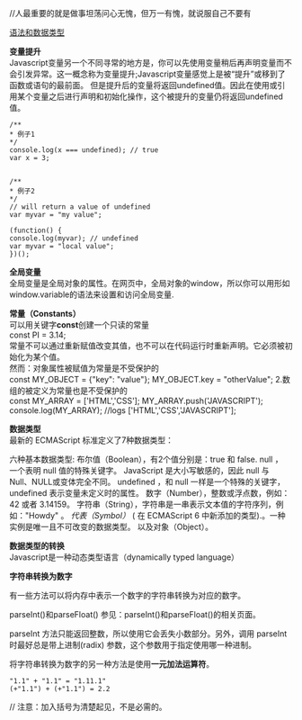 

//人最重要的就是做事坦荡问心无愧，但万一有愧，就说服自己不要有

[语法和数据类型](https://developer.mozilla.org/zh-CN/docs/Web/JavaScript/Guide/Grammar_and_types#Guide/Grammar_and_types#%E5%AD%97%E9%9D%A2%E9%87%8F_(Literals))

__变量提升__  
Javascript变量另一个不同寻常的地方是，你可以先使用变量稍后再声明变量而不会引发异常。这一概念称为变量提升;Javascript变量感觉上是被“提升”或移到了函数或语句的最前面。
但是提升后的变量将返回undefined值。因此在使用或引用某个变量之后进行声明和初始化操作，这个被提升的变量仍将返回undefined值。  

    /**
    * 例子1
    */
    console.log(x === undefined); // true
    var x = 3;


    /**
    * 例子2
    */
    // will return a value of undefined
    var myvar = "my value";

    (function() {
    console.log(myvar); // undefined
    var myvar = "local value";
    })();



__全局变量__  
全局变量是全局对象的属性。在网页中，全局对象的window，所以你可以用形如window.variable的语法来设置和访问全局变量.  

__常量（Constants）__  
可以用关键字**const**创建一个只读的常量  
    const PI = 3.14;  
常量不可以通过重新赋值改变其值，也不可以在代码运行时重新声明。它必须被初始化为某个值。  
然而：对象属性被赋值为常量是不受保护的  
    const MY_OBJECT = {"key": "value"};
    MY_OBJECT.key = "otherValue";
2.数组的被定义为常量也是不受保护的  
    const MY_ARRAY = ['HTML','CSS'];
    MY_ARRAY.push('JAVASCRIPT');
    console.log(MY_ARRAY); //logs ['HTML','CSS','JAVASCRIPT'];  



__数据类型__  
最新的 ECMAScript 标准定义了7种数据类型：

六种基本数据类型:
    布尔值（Boolean），有2个值分别是：true 和 false.
    null ， 一个表明 null 值的特殊关键字。 JavaScript 是大小写敏感的，因此 null 与 Null、NULL或变体完全不同。
    undefined ，和 null 一样是一个特殊的关键字，undefined 表示变量未定义时的属性。
    数字（Number），整数或浮点数，例如： 42 或者 3.14159。
    字符串（String），字符串是一串表示文本值的字符序列，例如："Howdy" 。
    *代表（Symbol）* ( 在 ECMAScript 6 中新添加的类型).。一种实例是唯一且不可改变的数据类型。
以及对象（Object）。


__数据类型的转换__  
Javascript是一种动态类型语言（dynamically typed language）


__字符串转换为数字__  

有一些方法可以将内存中表示一个数字的字符串转换为对应的数字。

parseInt()和parseFloat()
参见：parseInt()和parseFloat()的相关页面。

 parseInt 方法只能返回整数，所以使用它会丢失小数部分。另外，调用 parseInt 时最好总是带上进制(radix) 参数，这个参数用于指定使用哪一种进制。

将字符串转换为数字的另一种方法是使用**一元加法运算符**。

    "1.1" + "1.1" = "1.11.1"
    (+"1.1") + (+"1.1") = 2.2   
// 注意：加入括号为清楚起见，不是必需的。

